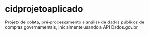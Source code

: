 # cidprojetoaplicado
Projeto de coleta, pré-processamento e análise de dados públicos de compras governamentais, inicialmente usando a API Dados.gov.br
